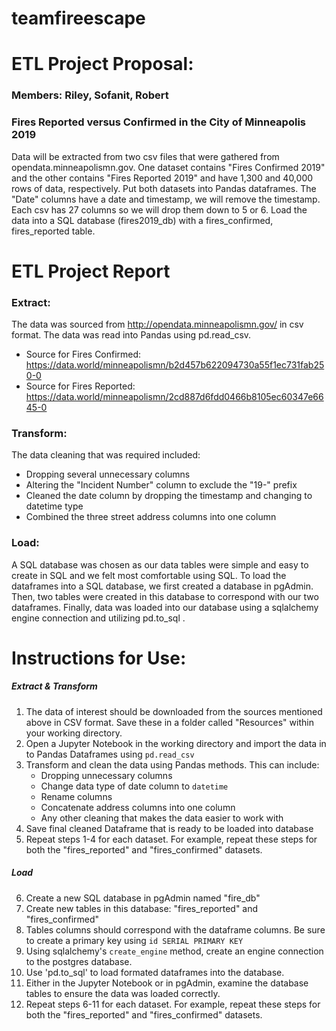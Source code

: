# teamfireescape
# ETL Project Proposal:
### Members: Riley, Sofanit, Robert
### Fires Reported versus Confirmed in the City of Minneapolis 2019

Data will be extracted from two csv files that were gathered from opendata.minneapolismn.gov. One dataset contains "Fires Confirmed 2019" and the other contains "Fires Reported 2019" and have 1,300 and 40,000 rows of data, respectively.
Put both datasets into Pandas dataframes. The "Date" columns have a date and timestamp, we will remove the timestamp. Each csv has 27 columns so we will drop them down to 5 or 6.
Load the data into a SQL database (fires2019_db) with a fires_confirmed, fires_reported table.

# ETL Project Report

### Extract:
The data was sourced from http://opendata.minneapolismn.gov/ in csv format. The data was read into Pandas using pd.read_csv.
* Source for Fires Confirmed:
https://data.world/minneapolismn/b2d457b622094730a55f1ec731fab250-0
* Source for Fires Reported:
https://data.world/minneapolismn/2cd887d6fdd0466b8105ec60347e6645-0

### Transform:
The data cleaning that was required included:
* Dropping several unnecessary columns
* Altering the "Incident Number" column to exclude the "19-" prefix
* Cleaned the date column by dropping the timestamp and changing to datetime type
* Combined the three street address columns into one column

### Load:
A SQL database was chosen as our data tables were simple and easy to create in SQL and we felt most comfortable using SQL. To load the dataframes into a SQL database, we first created a database in pgAdmin. Then, two tables were created in this database to correspond with our two dataframes. Finally, data was loaded into our database using a sqlalchemy engine connection and utilizing pd.to_sql .

# Instructions for Use:

##### Extract & Transform
1. The data of interest should be downloaded from the sources mentioned above in CSV format. Save these in a folder called "Resources" within your working directory.
2. Open a Jupyter Notebook in the working directory and import the data in to Pandas Dataframes using `pd.read_csv`
3. Transform and clean the data using Pandas methods. This can include:
    - Dropping unnecessary columns
    - Change data type of date column to `datetime`
    - Rename columns
    - Concatenate address columns into one column
    - Any other cleaning that makes the data easier to work with
4. Save final cleaned Dataframe that is ready to be loaded into database
5. Repeat steps 1-4 for each dataset. For example, repeat these steps for both the "fires_reported" and "fires_confirmed" datasets.

##### Load
6. Create a new SQL database in pgAdmin named "fire_db"
7. Create new tables in this database: "fires_reported" and "fires_confirmed"
8. Tables columns should correspond with the dataframe columns. Be sure to create a primary key using `id SERIAL PRIMARY KEY`
9. Using sqlalchemy's `create_engine` method, create an engine connection to the postgres database.
10. Use 'pd.to_sql' to load formated dataframes into the database.
11. Either in the Jupyter Notebook or in pgAdmin, examine the database tables to ensure the data was loaded correctly.
12. Repeat steps 6-11 for each dataset. For example, repeat these steps for both the "fires_reported" and "fires_confirmed" datasets.
